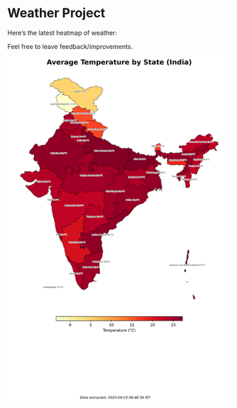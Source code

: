 # Weather Project

Here’s the latest heatmap of weather:

Feel free to leave feedback/improvements.

![India Heatmap](docs/assets/india_heatmap.png?v=D1F38C)
